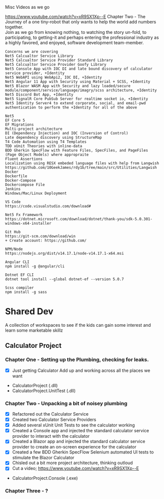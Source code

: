 Misc Videos as we go

https://www.youtube.com/watch?v=xR9SX1Xp--E
Chapter Two - The Journey of a one tiny-robot that only wants to help the world add numbers together.  
Join as we go from knowing nothing, to watching the story un-fold, to participating, to getting-it and perhaps entering the professional industry as a highly favored, and enjoyed, software development team-member.


```
Concerns we are covering
Net5 Calcualtor Service Library 
Net5 Calcualtor Service Provider Standard Library 
Net5 Calcualtor Service Provider Goofy Library 
Net5 Console App with IOC DI and late bound discovery of calculator service provider, +Identity
Net5 WebAPI using WebApi2, IOC DI, +Identity
Net5 Angular 11 App with Security using Material + SCSS, +Identity
Net5 Blazor WASM App with Security and lazy loaded/secure module/component/service/language/imagry/scss architecture, +Identity
Net5 Discord Bot App, +Identity
Net5 SignalR Core PubSub Server for realtime socket io, +Identity
Net5 Identity Server4 to extend corporate, social, and email-pwd authentication to perform the +Identity for all of the above

Net5
EF Core 5
EF Migrations
Multi-project architecture
DI (Dependency Injection) and IOC (Inversion of Control)
Late dependency discovery using StructureMap
T4 Code Automation using T4 Templates
TDD xUnit Theories with inline-data
BDD Gherkin SpecFlow with Feature Files, SpecFiles, and PageFiles (Page Object Models) where appropraite
Fluent Assertions
Localization using RESX embeded language files with help from Langwish https://github.com/10GeekJames/rdy1b/tree/main/src/Utilities/Langwish
Docker
Dockerfile
Docker-Compose
Dockercompose File
Jenkins
Windows/Mac/Linux Deployment
```


```
VS Code
https://code.visualstudio.com/download#

Net5 Fx Framework
https://dotnet.microsoft.com/download/dotnet/thank-you/sdk-5.0.301-windows-x64-installer

Git Hub
https://git-scm.com/download/win
+ Create account: https://github.com/

NPM/Node
https://nodejs.org/dist/v14.17.1/node-v14.17.1-x64.msi

Angular CLI
npm install -g @angular/cli

Dotnet EF CLI
dotnet tool install --global dotnet-ef --version 5.0.7

Scss compiler
npm install -g sass
```

# Shared Dev

A collection of workspaces to see if the kids can gain some interest and learn some marketable skillz

## Calculator Project

### Chapter One - Setting up the Plumbing, checking for leaks.

- [x] Just getting Calculator Add up and working across all the places we want

* CalculatorProject (.dll)
* CalculatorProject.UnitTest (.dll)

### Chapter Two - Unpacking a bit of noisey plumbing

- [x] Refactored out the Calculator Service
- [x] Created two Calculator Service Providers
- [x] Added several xUnit Unit Tests to see the calculator working
- [x] Created a Console app and injected the standard calculator service provider to interact with the calculator
- [x] Created a Blazor app and injected the standard calculator service provider to create an on-screen experience for the calculator
- [x] Created a few BDD Gherkin SpecFlow Selenium automated UI tests to stimulate the Blazor Calculator
- [x] Chisled out a bit more project architecture, thinking outloud
- [x] Cut a video; https://www.youtube.com/watch?v=xR9SX1Xp--E

* CalculatorProject.Console (.exe)

### Chapter Three - ?
